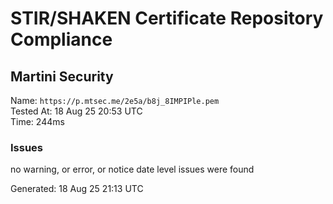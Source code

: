 # STIR/SHAKEN Certificate Repository Compliance

## Martini Security

Name: `https://p.mtsec.me/2e5a/b8j_8IMPIPle.pem`\
Tested At: 18 Aug 25 20:53 UTC\
Time: 244ms

### Issues

no warning, or error, or notice date level issues were found

Generated: 18 Aug 25 21:13 UTC